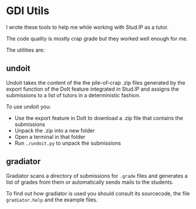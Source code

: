 GDI Utils
=========

I wrote these tools to help me while working with
Stud.IP as a tutor.

The code quality is mostly crap grade but they worked
well enough for me.

The utilities are:

undoit
------

Undoit takes the content of the the pile-of-crap .zip files
generated by the export function of the DoIt
feature integrated in Stud.IP and assigns the
submissions to a list of tutors in a deterministic fashion.

To use undoit you:

- Use the export feature in DoIt to download a .zip file
  that contains the submissions
- Unpack the .zip into a new folder
- Open a terminal in that folder
- Run `./undoit.py` to unpack the submissions

gradiator
---------

Gradiator scans a directory of submissions for
`.grade` files and generates a list of grades from
them or automatically sends mails to the students.

To find out how gradiator is used you should consult
its sourcecode, the file `gradiator.help` and the example
files.
